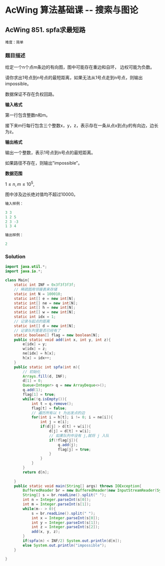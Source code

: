 # AcWing 算法基础课 -- 搜索与图论

## AcWing 851. spfa求最短路

`难度：简单`

### 题目描述

给定一个n个点m条边的有向图，图中可能存在重边和自环， 边权可能为负数。

请你求出1号点到n号点的最短距离，如果无法从1号点走到n号点，则输出impossible。

数据保证不存在负权回路。

**输入格式**

第一行包含整数n和m。

接下来m行每行包含三个整数x，y，z，表示存在一条从点x到点y的有向边，边长为z。

**输出格式**

输出一个整数，表示1号点到n号点的最短距离。

如果路径不存在，则输出”impossible”。

**数据范围**

$1≤n,m≤10^5,$

图中涉及边长绝对值均不超过10000。

```r
输入样例：

3 3
1 2 5
2 3 -3
1 3 4

输出样例：

2
```

### Solution

```java
import java.util.*;
import java.io.*;

class Main{
    static int INF = 0x3f3f3f3f;
    // 稀疏图用邻接表来存储
    static int N = 100010;
    static int[] e = new int[N];
    static int[] ne = new int[N];
    static int[] h = new int[N];
    static int[] w = new int[N];
    static int idx = 1;
    // 记录与起点的距离
    static int[] d = new int[N];
    // 记录队列里是否已经有了
    static boolean[] flag = new boolean[N];
    public static void add(int x, int y, int z){
        e[idx] = y;
        w[idx] = z;
        ne[idx] = h[x];
        h[x] = idx++;
    }
    public static int spfa(int n){
        // 初始化
        Arrays.fill(d, INF);
        d[1] = 0;
        Queue<Integer> q = new ArrayDeque<>();
        q.add(1);
        flag[1] = true;
        while(!q.isEmpty()){
            int t = q.remove();
            flag[t] = false;
            // 遍历所有以 t 为出发点的边
            for(int i = h[t]; i != 0; i = ne[i]){
                int j = e[i];
                if(d[j] > d[t] + w[i]){
                    d[j] = d[t] + w[i];
                    // 如果队列中没有 j,就将 j 入队
                    if(!flag[j]){
                        q.add(j);
                        flag[j] = true;
                    }
                }
            }
        }
        return d[n];
        
    }
    public static void main(String[] args) throws IOException{
        BufferedReader br = new BufferedReader(new InputStreamReader(System.in));
        String[] s = br.readLine().split(" ");
        int n = Integer.parseInt(s[0]);
        int m = Integer.parseInt(s[1]);
        while(m-- > 0){
            s = br.readLine().split(" ");
            int x = Integer.parseInt(s[0]);
            int y = Integer.parseInt(s[1]);
            int z = Integer.parseInt(s[2]);
            add(x, y, z);
        }
        if(spfa(n) < INF/2) System.out.println(d[n]);
        else System.out.println("impossible");
    }

}
```